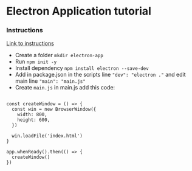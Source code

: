 # Electron Application tutorial

### Instructions

[Link to instructions](https://www.electronjs.org/docs/latest/tutorial/tutorial-first-app)

- Create a folder ```mkdir electron-app```
- Run ```npm init -y```
- Install dependency ```npm install electron --save-dev```
- Add in package.json in the scripts line ```"dev": "electron ."``` and edit main line ```"main": "main.js"```
- Create ```main.js``` in main.js add this code:
   
``` const { app, BrowserWindow } = require('electron')

const createWindow = () => {
  const win = new BrowserWindow({
    width: 800,
    height: 600,
  })

  win.loadFile('index.html')
}

app.whenReady().then(() => {
  createWindow()
})

```